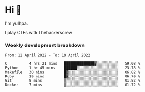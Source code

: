 # Hi 👋

I'm yu1hpa.

I play CTFs with Thehackerscrew

### Weekly development breakdown

<!--START_SECTION:waka-->

```text
From: 12 April 2022 - To: 19 April 2022

C          4 hrs 21 mins   ██████████████▓░░░░░░░░░░   59.08 %
Python     1 hr 45 mins    ██████░░░░░░░░░░░░░░░░░░░   23.78 %
Makefile   30 mins         █▓░░░░░░░░░░░░░░░░░░░░░░░   06.82 %
Ruby       29 mins         █▓░░░░░░░░░░░░░░░░░░░░░░░   06.70 %
Git        8 mins          ▒░░░░░░░░░░░░░░░░░░░░░░░░   01.82 %
Docker     7 mins          ▒░░░░░░░░░░░░░░░░░░░░░░░░   01.72 %
```

<!--END_SECTION:waka-->

